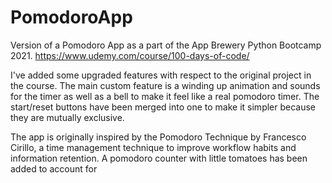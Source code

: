# PomodoroApp
Version of a Pomodoro App as a part of the App Brewery Python Bootcamp 2021. https://www.udemy.com/course/100-days-of-code/

I've added some upgraded features with respect to the original project in the course.
The main custom feature is a winding up animation and sounds for the timer as well as a bell to
make it feel like a real pomodoro timer. The start/reset buttons have been merged into one to make it simpler because they are mutually exclusive. 

The app is originally inspired by the Pomodoro Technique by Francesco Cirillo, a time management technique to improve workflow habits and information retention. A pomodoro counter with little tomatoes has been added to account for 
